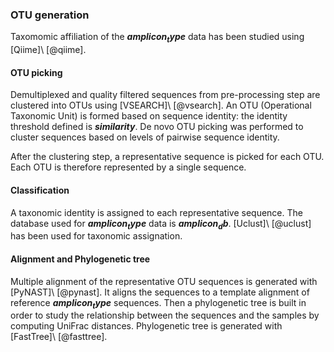 ### OTU generation

Taxomomic affiliation of the **$amplicon_type$** data has been studied using [Qiime]\ [@qiime].

#### OTU picking

Demultiplexed and quality filtered sequences from pre-processing step are clustered into OTUs using [VSEARCH]\ [@vsearch]. An OTU (Operational Taxonomic Unit) is formed based on sequence identity: the identity threshold defined is **$similarity$**.
De novo OTU picking was performed to cluster sequences based on levels of pairwise sequence identity.

After the clustering step, a representative sequence is picked for each OTU. Each OTU is therefore represented by a single sequence.

#### Classification

A taxonomic identity is assigned to each representative sequence. The database used for **$amplicon_type$** data is **$amplicon_db$**. [Uclust]\ [@uclust] has been used for taxonomic assignation.

#### Alignment and Phylogenetic tree

Multiple alignment of the representative OTU sequences is generated with [PyNAST]\ [@pynast]. It aligns the sequences to a template alignment of reference  **$amplicon_type$** sequences. Then a phylogenetic tree is built in order to study the relationship between the sequences and the samples by computing UniFrac distances. Phylogenetic tree is generated with [FastTree]\ [@fasttree].

